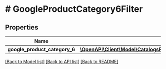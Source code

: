 # # GoogleProductCategory6Filter

## Properties

Name | Type | Description | Notes
------------ | ------------- | ------------- | -------------
**google_product_category_6** | [**\OpenAPI\Client\Model\CatalogsProductGroupMultipleStringListCriteria**](.md) |  |

[[Back to Model list]](../../README.md#models) [[Back to API list]](../../README.md#endpoints) [[Back to README]](../../README.md)
